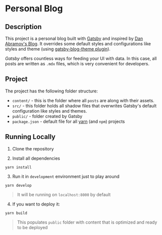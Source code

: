 # Personal Blog

## Description

This project is a personal blog built with [Gatsby](https://www.gatsbyjs.org/) and inspired by [Dan Abramov's Blog](https://overreacted.io/). It overrides some default styles and configurations like styles and theme (using [gatsby-blog-theme plugin](https://www.gatsbyjs.org/packages/gatsby-theme-blog/)).

_Gatsby_ offers countless ways for feeding your UI with data. In this case, all posts are written as `.mdx` files, which is very convenient for developers.

## Project

The project has the following folder structure:

- `content/` - this is the folder where all `posts` are along with their assets.
- `src/` - this folder holds all shadow files that overwrites Gatsby's default configuration like styles and themes.
- `public/` - folder created by Gatsby
- `package.json` - default file for all [yarn](https://yarnpkg.com/) (and `npm`) projects

## Running Locally

1. Clone the repository

2. Install all dependencies

```
yarn install
```

3. Run it in `development` environment just to play around

```
yarn develop
```

> It will be running on `localhost:8000` by default

4. If you want to deploy it:

```
yarn build
```

> This populates `public` folder with content that is optimized and ready to be deployed
